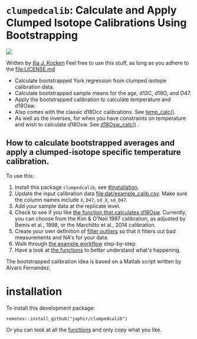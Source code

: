 # `clumpedcalib`: Calculate and Apply Clumped Isotope Calibrations Using Bootstrapping

[![](https://zenodo.org/badge/657580630.svg)](https://zenodo.org/badge/latestdoi/657580630)

Written by [Ilja J. Kocken](https://orcid.org/0000-0003-2196-8718) Feel
free to use this stuff, as long as you adhere to the
[file:LICENSE.md](LICENSE.md)

-   Calculate bootstrapped York regression from clumped isotope
    calibration data.
-   Calculate bootstrapped sample means for the age, d13C, d18O, and
    D47.
-   Apply the bootstrapped calibration to calculate temperature and
    d18Osw.
-   Also comes with the classic d18Occ calibrations. See
    [temp_calc()](R/temp_calc.R).
-   As well as the inverses, for when you have constraints on
    temperature and wish to calculate d18Osw. See
    [d18Osw_calc()](R/d18Osw_calc.R) .

## How to calculate bootstrapped averages and apply a clumped-isotope specific temperature calibration.

To use this:

1.  Install this package `clumpedcalib`, see
    [#installation](#installation).
2.  Update the input calibration data
    [file:dat/example_calib.csv](dat/example_calib.csv). Make sure the
    column names include `X`, `D47`, `sd_X`, `sd_D47`.
3.  Add your sample data at the replicate level.
4.  Check to see if you like [the function that calculates
    d18Osw](R/d18Osw_calc.R). Currently, you can choose from the Kim &
    O\'Neil 1997 calibration, as adjusted by Bemis et al., 1998, or the
    Marchitto et al., 2014 calibration.
5.  Create your own definition of [filter outliers](R/filter_outliers.R)
    so that it filters out bad measurements and NA\'s for your data.
6.  Walk through [the example workflow](clumped-bootstrap-calibration.org)
    step-by-step.
7.  Have a look at [the functions](R) to better understand what's
    happening.

The bootstrapped calibration idea is based on a Matlab script written by
Alvaro Fernandez.

# installation

To install this development package:

```{R}
remotes::install_github("japhir/clumpedcalib")
```

Or you can look at all the [functions](R) and only copy what you like.
